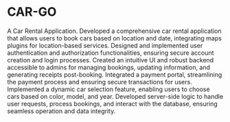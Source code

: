# CAR-GO
A Car Rental Application.
Developed a comprehensive car rental application that allows users to book cars based on location and date, integrating maps plugins for location-based services.
Designed and implemented user authentication and authorization functionalities, ensuring secure account creation and login processes.
Created an intuitive UI and robust backend accessible to admins for managing bookings, updating information, and generating receipts post-booking.
Integrated a payment portal, streamlining the payment process and ensuring secure transactions for users.
Implemented a dynamic car selection feature, enabling users to choose cars based on color, model, and year.
Developed server-side logic to handle user requests, process bookings, and interact with the database, ensuring seamless operation and data integrity.

